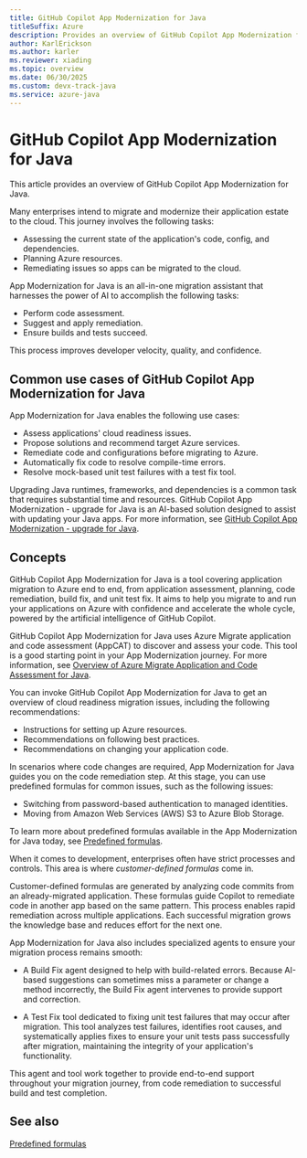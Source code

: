 ```yaml
---
title: GitHub Copilot App Modernization for Java
titleSuffix: Azure
description: Provides an overview of GitHub Copilot App Modernization for Java.
author: KarlErickson
ms.author: karler
ms.reviewer: xiading
ms.topic: overview
ms.date: 06/30/2025
ms.custom: devx-track-java
ms.service: azure-java
---
```


# GitHub Copilot App Modernization for Java

This article provides an overview of GitHub Copilot App Modernization for Java.

Many enterprises intend to migrate and modernize their application estate to the cloud. This journey involves the following tasks:

- Assessing the current state of the application's code, config, and dependencies.
- Planning Azure resources.
- Remediating issues so apps can be migrated to the cloud.

App Modernization for Java is an all-in-one migration assistant that harnesses the power of AI to accomplish the following tasks:

- Perform code assessment.
- Suggest and apply remediation.
- Ensure builds and tests succeed.

This process improves developer velocity, quality, and confidence.

## Common use cases of GitHub Copilot App Modernization for Java

App Modernization for Java enables the following use cases:

- Assess applications' cloud readiness issues.
- Propose solutions and recommend target Azure services.
- Remediate code and configurations before migrating to Azure.
- Automatically fix code to resolve compile-time errors.
- Resolve mock-based unit test failures with a test fix tool.

Upgrading Java runtimes, frameworks, and dependencies is a common task that requires substantial time and resources. GitHub Copilot App Modernization - upgrade for Java is an AI-based solution designed to assist with updating your Java apps. For more information, see [GitHub Copilot App Modernization - upgrade for Java](/java/upgrade/overview).

## Concepts

GitHub Copilot App Modernization for Java is a tool covering application migration to Azure end to end, from application assessment, planning, code remediation, build fix, and unit test fix. It aims to help you migrate to and run your applications on Azure with confidence and accelerate the whole cycle, powered by the artificial intelligence of GitHub Copilot.

GitHub Copilot App Modernization for Java uses Azure Migrate application and code assessment (AppCAT) to discover and assess your code. This tool is a good starting point in your App Modernization journey. For more information, see [Overview of Azure Migrate Application and Code Assessment for Java](/azure/migrate/appcat/java).

You can invoke GitHub Copilot App Modernization for Java to get an overview of cloud readiness migration issues, including the following recommendations:

- Instructions for setting up Azure resources.
- Recommendations on following best practices.
- Recommendations on changing your application code.

In scenarios where code changes are required, App Modernization for Java guides you on the code remediation step. At this stage, you can use predefined formulas for common issues, such as the following issues:

- Switching from password-based authentication to managed identities.
- Moving from Amazon Web Services (AWS) S3 to Azure Blob Storage.

To learn more about predefined formulas available in the App Modernization for Java today, see [Predefined formulas](migrate-github-copilot-app-modernization-for-java-predefined-formula.md).

When it comes to development, enterprises often have strict processes and controls. This area is where *customer-defined formulas* come in.

Customer-defined formulas are generated by analyzing code commits from an already-migrated application. These formulas guide Copilot to remediate code in another app based on the same pattern. This process enables rapid remediation across multiple applications. Each successful migration grows the knowledge base and reduces effort for the next one.

App Modernization for Java also includes specialized agents to ensure your migration process remains smooth:

- A Build Fix agent designed to help with build-related errors. Because AI-based suggestions can sometimes miss a parameter or change a method incorrectly, the Build Fix agent intervenes to provide support and correction.

- A Test Fix tool dedicated to fixing unit test failures that may occur after migration. This tool analyzes test failures, identifies root causes, and systematically applies fixes to ensure your unit tests pass successfully after migration, maintaining the integrity of your application's functionality.

This agent and tool work together to provide end-to-end support throughout your migration journey, from code remediation to successful build and test completion.

## See also

[Predefined formulas](migrate-github-copilot-app-modernization-for-java-predefined-formula.md)
